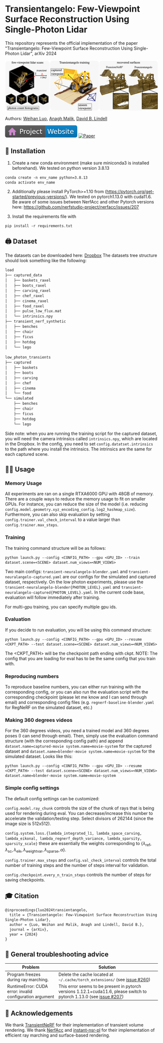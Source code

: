 # Transientangelo: Few-Viewpoint Surface Reconstruction Using Single-Photon Lidar
This repository represents the official implementation of the paper "Transientangelo: Few-Viewpoint Surface Reconstruction Using Single-Photon Lidar", arXiv 2024

![teaser](/images/teaser.png)

Authors:
[Weihan Luo](https://weihan1.github.io),
[Anagh Malik](https://anaghmalik.com),
[David B. Lindell](https://davidlindell.com)

[![Website](images/badge-website.svg)](https://weihan1.github.io/transientangelo/)
[![Paper](https://img.shields.io/badge/arXiv-PDF-b31b1b)]()

## 🔨 Installation

1. Create a new conda environment (make sure miniconda3 is installed beforehand). We tested on python version 3.8.13
```
conda create -n env_name python=3.8.13
conda activate env_name
```
2. Additionally please install PyTorch>=1.10 from (https://pytorch.org/get-started/previous-versions/). We tested on pytorch1.13.0 with cuda11.6. Be aware of some issues between NerfAcc and other Pytorch versions here: https://github.com/nerfstudio-project/nerfacc/issues/207

3. Install the requirements file with 

```
pip install -r requirements.txt
```

## 🖨️ Dataset 
The datasets can be downloaded here: [Dropbox](https://www.dropbox.com/scl/fo/02hsk2e686mkjwziyofzt/AN9Op5vDidmS6roxN3Ho5mE?dl=0&rlkey=op6qgnbrde2jcjzp2g2hw803a)
The datasets tree structure should look something like the following:
```bash
load
├── captured_data
│   ├── baskets_raxel
│   ├── boots_raxel
│   ├── carving_raxel
│   ├── chef_raxel
│   ├── cinema_raxel
│   ├── food_raxel
│   ├── pulse_low_flux.mat
│   └── intrinsics.npy
├── transient_nerf_synthetic
│   ├── benches
│   ├── chair
│   ├── ficus
│   ├── hotdog
│   └── lego

low_photon_transients
├── captured
│   ├── baskets
│   ├── boots
│   ├── carving
│   ├── chef
│   ├── cinema
│   └── food
└── simulated
    ├── benches
    ├── chair
    ├── ficus
    ├── hotdog
    └── lego
```
Side note: when you are running the training script for the captured dataset, you will need the camera intrinsics called `intrinsics.npy`, which are located in the Dropbox. In the config, you need to set `config.datatset.intrinsics` to the path where you install the intrinsics. The intrinsics are the same for each captured scene.

## 👨‍🍳 Usage

### Memory Usage 
All experiments are ran on a single RTXA6000 GPU with 48GB of memory. There are a couple ways to reduce the memory usage to fit on smaller GPUs. For instance, you can reduce the size of the model (i.e. reducing `config.model.geometry.xyz_encoding_config.log2_hashmap_size`). Furthermore, you can also skip evaluation by setting `config.trainer.val_check_interval` to a value larger than `config.trainer.max_steps`.


### Training
The training command structure will be as follows:
```
python launch.py --config <CONFIG_PATH> --gpu <GPU_ID> --train dataset.scene=<SCENE> dataset.num_views=<NUM_VIEWS>
```
Two main configs: `transient-neuralangelo-blender.yaml` and `transient-neuralangelo-captured.yaml` are our configs for the simulated and captured dataset, respectively. On the low photon experiments, please use the `transient-neuralangelo-blender{PHOTON_LEVEL}.yaml` and `transient-neuralangelo-captured{PHOTON_LEVEL}.yaml`. In the current code base, evaluation will follow immediately after training. 

For multi-gpu training, you can specify multiple gpu ids.

### Evaluation
If you decide to run evaluation, you will be using this command structure:
```
python launch.py --config <CONFIG_PATH> --gpu <GPU_ID> --resume <CKPT_PATH> --test dataset.scene=<SCENE> dataset.num_views=<NUM_VIEWS>
```
The <CKPT_PATH> will be the checkpoint path ending with ckpt.
NOTE: The config that you are loading for eval has to be the same config that you train with.

### Reproducing numbers
To reproduce baseline numbers, you can either run training with the corresponding config, or you can also run the evaluation script with the corresponding checkpoint (please let me know and I can send through email) and corresponding config files (e.g. `regnerf-baseline-blender.yaml` for RegNeRF on the simulated dataset, etc.)


### Making 360 degrees videos
For the 360 degrees videos, you need a trained model and 360 degrees poses (I can send through email). Then, simply use the evaluation command structure (with the corresponding config path) and append `dataset.name=captured-movie system.name=movie-system` for the captured dataset and `dataset.name=blender-movie system.name=movie-system` for the simulated dataset. Looks like this:
```
python launch.py --config <CONFIG_PATH> --gpu <GPU_ID> --resume <CKPT_PATH> --test dataset.scene=<SCENE> dataset.num_views=<NUM_VIEWS> dataset.name=blender-movie system.name=movie-system
```

### Simple config settings
The default config settings can be customized: 

`config.model.ray_chunk` controls the size of the chunk of rays that is being used for rendering during eval. You can decrease/increase this number to accelerate the validation/testing step. Select divisors of 262144 (since the image size is 512x512). 

`config.system.loss.{lambda_integrated_l1, lambda_space_carving, lambda_eikonal, lambda_regnerf_depth_variance, lambda_sparsity, sparsity_scale}` these are essentially the weights corresponding to $\{\lambda_{\text{ref}}, \lambda_{\text{sc}}, \lambda_{\text{eik}}, \lambda_{\text{weightvar}}, \lambda_{\text{sparse}}, \alpha \}$. 

`config.trainer.max_steps` and `config.val_check_interval` controls the total number of training steps and the number of steps interval for validation. 

`config.checkpoint.every_n_train_steps` controls the number of steps for saving checkpoints.

## 🎓 Citation
```
@inproceedings{luo2024transientangelo,
  title = {Transientangelo: Few-Viewpoint Surface Reconstruction Using Single-Photon Lidar}, 
  author = {Luo, Weihan and Malik, Anagh and Lindell, David B.},
  journal = {arXiv},
  year = {2024}
}
```

## 🔧 General troubleshooting advice
| Problem                                     | Solution                                                                                                       |
|---------------------------------------------|---------------------------------------------------------------------------------------------------------------|
| Program freezes during ray marching.        | Delete the cache located at `~/.cache/torch_extensions/` (see [issue #260](https://github.com/nerfstudio-project/nerfacc/issues/260)) |
| RuntimeError: CUDA error: invalid configuration argument       | This error seems to be present in pytorch versions 1.12.1+cuda11.6, please switch to pytorch 1.13.0 (see [issue #207](https://github.com/nerfstudio-project/nerfacc/issues/207))  |




## 📣 Acknowledgements
We thank [TransientNeRF](https://github.com/anaghmalik/TransientNeRF) for their implementation of transient volume rendering. We thank [NerfAcc](https://www.nerfacc.com) and [instant-nsr-pl](https://github.com/bennyguo/instant-nsr-pl) for their implementation of efficient ray marching and surface-based rendering.
